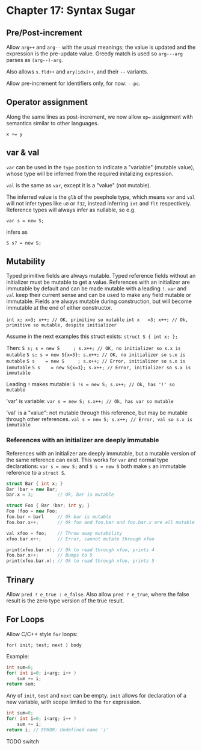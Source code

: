 # Chapter 17: Syntax Sugar


## Pre/Post-increment

Allow `arg++` and `arg--` with the usual meanings; the value is updated and the
expression is the pre-update value.  Greedy match is used so `arg---arg` parses
as `(arg--)-arg`.

Also allows `s.fld++` and `ary[idx]++`, and their `--` variants.

Allow pre-increment for identifiers only, for now: `--pc`.


## Operator assignment

Along the same lines as post-increment, we now allow `op=` assignment
with semantics similar to other languages.

`x += y`


## var & val

`var` can be used in the `type` position to indicate a "variable" (mutable
value), whose type will be inferred from the required initalizing expression.

`val` is the same as `var`, except it is a "value" (not mutable).

The inferred value is the `glb` of the peephole type, which means `var` and
`val` will not infer types like `u8` or `f32`, instead inferring `int` and
`flt` respectively.  Reference types will always infer as nullable, so e.g. 

`var s = new S;` 

infers as

`S s? = new S;`


## Mutability

Typed primitive fields are always mutable.  Typed reference fields without an
initializer must be mutable to get a value.  References with an initializer are
immutable by default and can be made mutable with a leading `!`.  `var` and
`val` keep their current sense and can be used to make any field mutable or
immutable.  Fields are always mutable during construction, but will become
immutable at the end of either constructor.

`int x; x=3; x++; // OK, primitive so mutable`
`int x   =3; x++; // Ok, primitive so mutable, despite initializer`

Assume in the next examples this struct exists:
`struct S { int x; };`

Then:
`S s; s = new S     ; s.x++; // OK, no initializer so s.x is   mutable`
`S s; s = new S{x=3}; s.x++; // OK, no initializer so s.x is   mutable`
`S s    = new S     ; s.x++; // Error, initializer so s.x is immutable`
`S s    = new S{x=3}; s.x++; // Error, initializer so s.x is immutable`

Leading `!` makes mutable:
`S !s = new S; s.x++; // Ok, has '!' so mutable`

'var' is variable:
`var s = new S; s.x++; // Ok, has var so mutable`

'val' is a "value": not mutable through this reference, but may be mutable
through other references.
`val s = new S; s.x++; // Error, val so s.x is immutable`



### References with an initializer are deeply immutable

References with an initializer are deeply immutable, but a mutable version of
the same reference can exist.  This works for `var` and normal type
declarations: `var s = new S;` and `S s = new S` both make `s` an 
immutable reference to a `struct S`.

```cpp
struct Bar { int x; }
Bar !bar = new Bar;
bar.x = 3;         // Ok, bar is mutable

struct Foo { Bar !bar; int y; }
Foo !foo = new Foo;
foo.bar = barl     // Ok bar is mutable
foo.bar.x++;       // Ok foo and foo.bar and foo.bar.x are all mutable

val xfoo = foo;    // Throw away mutability
xfoo.bar.x++;      // Error, cannot mutate through xfoo

print(xfoo.bar.x); // Ok to read through xfoo, prints 4
foo.bar.x++;       // Bumps to 5
print(xfoo.bar.x); // Ok to read through xfoo, prints 5
```

## Trinary

Allow `pred ? e_true : e_false`.  Also allow `pred ? e_true`, where the false result
is the zero type version of the true result.


## For Loops

Allow C/C++ style `for` loops:

`for( init; test; next ) body`

Example:

```cpp
int sum=0;
for( int i=0; i<arg; i++ )
    sum += i;
return sum;
```

Any of `init`, `test` and `next` can be empty.  `init` allows for declaration
of a new variable, with scope limited to the `for` expression.

```cpp
int sum=0;
for( int i=0; i<arg; i++ )
    sum += i;
return i; // ERROR: Undefined name 'i'
```



TODO
switch
